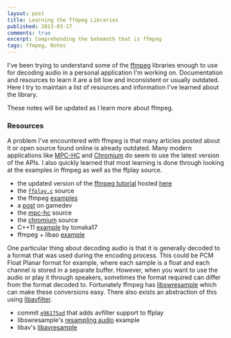```yaml
---
layout: post
title: Learning the ffmpeg Libraries
published: 2013-03-17
comments: true
excerpt: Comprehending the behemoth that is ffmpeg
tags: ffmpeg, Notes
---
```


I've been trying to understand some of the [ffmpeg](http://www.ffmpeg.org/) libraries enough to use for decoding audio in a personal application I'm working on. Documentation and resources to learn it are a bit low and inconsistent or usually outdated. Here I try to maintain a list of resources and information I've learned about the library.

These notes will be updated as I learn more about ffmpeg.

### Resources

A problem I've encountered with ffmpeg is that many articles posted about it or open source found online is already outdated. Many modern applications like [MPC-HC](http://mpc-hc.org/) and [Chromium](http://www.chromium.org/Home) do seem to use the latest version of the APIs. I also quickly learned that most learning is done through looking at the examples in ffmpeg as well as the ffplay source.

* the updated version of the [ffmpeg tutorial](http://dranger.com/ffmpeg/) hosted [here](https://github.com/chelyaev/ffmpeg-tutorial/blob/master/tutorial03.c#L114)
* the [`ffplay.c`](https://github.com/FFmpeg/FFmpeg/blob/master/ffplay.c#L2133) source
* the ffmpeg [examples](https://github.com/FFmpeg/FFmpeg/tree/master/doc/examples)
* a [post](http://www.gamedev.net/topic/624876-how-to-read-an-audio-file-with-ffmpeg-in-c/#entry4940299) on gamedev
* the [mpc-hc](https://github.com/mpc-hc/mpc-hc/blob/master/src/filters/transform/MpaDecFilter/FFAudioDecoder.cpp#L295) source
* the [chromium](http://src.chromium.org/svn/trunk/src/media/filters/audio_file_reader.cc) source
* C++11 [example](http://blog.tomaka17.com/2012/03/libavcodeclibavformat-tutorial/) by tomaka17
* ffmpeg + libao [example](http://umanga.wordpress.com/2012/03/22/decode-an-audio-stream-using-libavcodec-and-play-through-libao/)

One particular thing about decoding audio is that it is generally decoded to a format that was used during the encoding process. This could be PCM Float Planar format for example, where each sample is a float and each channel is stored in a separate buffer. However, when you want to use the audio or play it through speakers, sometimes the format required can differ from the format decoded to. Fortunately ffmpeg has [libswresample](http://ffmpeg.org/libswresample.html) which can make these conversions easy. There also exists an abstraction of this using [libavfilter](http://ffmpeg.org/libavfilter.html).

* commit [`e96175ad`](https://github.com/FFmpeg/FFmpeg/commit/e96175ad7b576ad57b83d399193ef10b2bb016ae) that adds avfilter support to ffplay
* libswresample's [resampling audio](https://github.com/FFmpeg/FFmpeg/blob/master/doc/examples/resampling_audio.c) example
* libav's [libavresample](http://libav.org/doxygen/master/group__lavr.html#_details)
